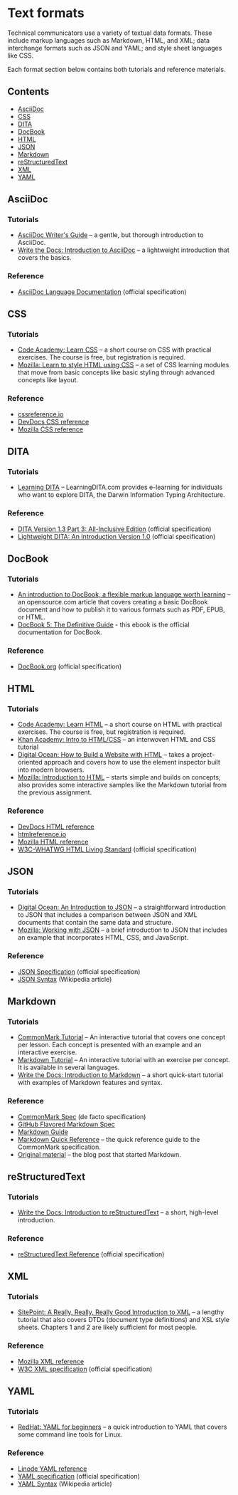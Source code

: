 # Text formats<!-- omit in toc -->

Technical communicators use a variety of textual data formats. These include markup languages such as Markdown, HTML, and XML; data interchange formats such as JSON and YAML; and style sheet languages like CSS.

Each format section below contains both tutorials and reference materials.

## Contents<!-- omit in toc -->

- [AsciiDoc](#asciidoc)
- [CSS](#css)
- [DITA](#dita)
- [DocBook](#docbook)
- [HTML](#html)
- [JSON](#json)
- [Markdown](#markdown)
- [reStructuredText](#restructuredtext)
- [XML](#xml)
- [YAML](#yaml)

## AsciiDoc

### Tutorials<!-- omit in toc -->

- [AsciiDoc Writer's Guide](https://asciidoctor.org/docs/asciidoc-writers-guide/) &ndash; a gentle, but thorough introduction to AsciiDoc.
- [Write the Docs: Introduction to AsciiDoc](https://www.writethedocs.org/guide/writing/asciidoc/) &ndash; a lightweight introduction that covers the basics.

### Reference<!-- omit in toc -->

- [AsciiDoc Language Documentation](https://docs.asciidoctor.org/asciidoc/latest) (official specification)

## CSS

### Tutorials<!-- omit in toc -->

- [Code Academy: Learn CSS](https://www.codecademy.com/learn/learn-css) &ndash; a short course on CSS with practical exercises. The course is free, but registration is required.
- [Mozilla: Learn to style HTML using CSS](https://developer.mozilla.org/en-US/docs/Learn/CSS) &ndash; a set of CSS learning modules that move from basic concepts like basic styling through advanced concepts like layout.

### Reference<!-- omit in toc -->

- [cssreference.io](https://cssreference.io/)
- [DevDocs CSS reference](https://devdocs.io/css/)
- [Mozilla CSS reference](https://developer.mozilla.org/en-US/docs/Web/CSS/Reference)

## DITA

### Tutorials<!-- omit in toc -->

- [Learning DITA](https://learningdita.com) &ndash; LearningDITA.com provides e-learning for individuals who want to explore DITA, the Darwin Information Typing Architecture.

### Reference<!-- omit in toc -->

- [DITA Version 1.3 Part 3: All-Inclusive Edition](https://docs.oasis-open.org/dita/dita/v1.3/errata02/os/complete/part3-all-inclusive/dita-v1.3-errata02-os-part3-all-inclusive-complete.html) (official specification)
- [Lightweight DITA: An Introduction Version 1.0](https://docs.oasis-open.org/dita/LwDITA/v1.0/LwDITA-v1.0.html) (official specification)

## DocBook

### Tutorials<!-- omit in toc -->

- [An introduction to DocBook, a flexible markup language worth learning](https://opensource.com/article/17/9/docbook) &ndash; an opensource.com article that covers creating a basic DocBook document and how to publish it to various formats such as PDF, EPUB, or HTML.
- [DocBook 5: The Definitive Guide](https://tdg.docbook.org/) - this ebook is the official documentation for DocBook.

### Reference<!-- omit in toc -->

- [DocBook.org](https://docbook.org/) (official specification)

## HTML

### Tutorials<!-- omit in toc -->

- [Code Academy: Learn HTML](https://www.codecademy.com/learn/learn-html) &ndash; a short course on HTML with practical exercises. The course is free, but registration is required.
- [Khan Academy: Intro to HTML/CSS](https://www.khanacademy.org/computing/computer-programming/html-css) &ndash; an interwoven HTML and CSS tutorial
- [Digital Ocean: How to Build a Website with HTML](https://www.digitalocean.com/community/tutorial_series/how-to-build-a-website-with-html) &ndash; takes a project-oriented approach and covers how to use the element inspector built into modern browsers.
- [Mozilla: Introduction to HTML](https://developer.mozilla.org/en-US/docs/Learn/HTML/Introduction_to_HTML) &ndash; starts simple and builds on concepts; also provides some interactive samples like the Markdown tutorial from the previous assignment.

### Reference<!-- omit in toc -->

- [DevDocs HTML reference](https://devdocs.io/html/)
- [htmlreference.io](https://htmlreference.io/)
- [Mozilla HTML reference](https://developer.mozilla.org/en-US/docs/Web/HTML/Reference)
- [W3C-WHATWG HTML Living Standard](https://html.spec.whatwg.org/multipage/) (official specification)

## JSON

### Tutorials<!-- omit in toc -->

- [Digital Ocean: An Introduction to JSON](https://www.digitalocean.com/community/tutorials/an-introduction-to-json) &ndash; a straightforward introduction to JSON that includes a comparison between JSON and XML documents that contain the same data and structure.
- [Mozilla: Working with JSON](https://developer.mozilla.org/en-US/docs/Learn/JavaScript/Objects/JSON) &ndash; a brief introduction to JSON that includes an example that incorporates HTML, CSS, and JavaScript.

### Reference<!-- omit in toc -->

- [JSON Specification](https://www.json.org/) (official specification)
- [JSON Syntax](https://en.wikipedia.org/wiki/JSON#Syntax) (Wikipedia article)

## Markdown

### Tutorials<!-- omit in toc -->

- [CommonMark Tutorial](https://commonmark.org/help/tutorial/) &ndash; An interactive tutorial that covers one concept per lesson. Each concept is presented with an example and an interactive exercise.
- [Markdown Tutorial](https://www.markdowntutorial.com) &ndash; An interactive tutorial with an exercise per concept. It is available in several languages.
- [Write the Docs: Introduction to Markdown](https://www.writethedocs.org/guide/writing/markdown/) &ndash; a short quick-start tutorial with examples of Markdown features and syntax.

### Reference<!-- omit in toc -->

- [CommonMark Spec](https://spec.commonmark.org/current/) (de facto specification)
- [GitHub Flavored Markdown Spec](https://github.github.com/gfm)
- [Markdown Guide](https://www.markdownguide.org)
- [Markdown Quick Reference](https://commonmark.org/help) &ndash; the quick reference guide to the CommonMark specification.
- [Original material](https://daringfireball.net/projects/markdown/) &ndash; the blog post that started Markdown.

## reStructuredText

### Tutorials<!-- omit in toc -->

- [Write the Docs: Introduction to reStructuredText](https://www.writethedocs.org/guide/writing/reStructuredText/) &ndash; a short, high-level introduction.

### Reference<!-- omit in toc -->

- [reStructuredText Reference](https://docutils.sourceforge.io/rst.html) (official specification)

## XML

### Tutorials<!-- omit in toc -->

- [SitePoint: A Really, Really, Really Good Introduction to XML](https://www.sitepoint.com/really-good-introduction-xml/) &ndash; a lengthy tutorial that also covers DTDs (document type definitions) and XSL style sheets. Chapters 1 and 2 are likely sufficient for most people.

### Reference<!-- omit in toc -->

- [Mozilla XML reference](https://developer.mozilla.org/en-US/docs/Web/XML/XML_introduction)
- [W3C XML specification](https://www.w3.org/TR/xml/) (official specification)

## YAML

### Tutorials<!-- omit in toc -->

- [RedHat: YAML for beginners](https://www.redhat.com/sysadmin/yaml-beginners) &ndash; a quick introduction to YAML that covers some command line tools for Linux.

### Reference<!-- omit in toc -->

- [Linode YAML reference](https://www.linode.com/docs/guides/yaml-reference/#getting-started-with-yaml)
- [YAML specification](https://yaml.org/spec/1.2.2/) (official specification)
- [YAML Syntax](https://en.wikipedia.org/wiki/YAML#Design) (Wikipedia article)

